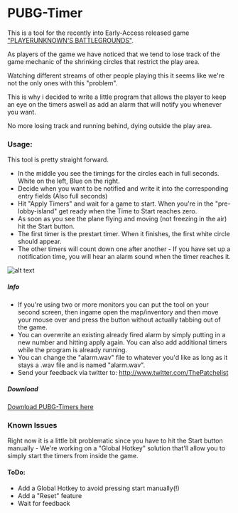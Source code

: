 # PUBG-Timer

This is a tool for the recently into Early-Access released game ["PLAYERUNKNOWN'S BATTLEGROUNDS"](http://store.steampowered.com/app/578080/PLAYERUNKNOWNS_BATTLEGROUNDS/).

As players of the game we have noticed that we tend to lose track of the game mechanic of the shrinking circles that restrict the play area.

Watching different streams of other people playing this it seems like we're not the only ones with this "problem".

This is why i decided to write a little program that allows the player to keep an eye on the timers aswell as add an alarm that will notify you whenever you want.

No more losing track and running behind, dying outside the play area.

### Usage:

This tool is pretty straight forward.

- In the middle you see the timings for the circles each in full seconds. White on the left, Blue on the right.
- Decide when you want to be notified and write it into the corresponding entry fields (Also full seconds)
- Hit "Apply Timers" and wait for a game to start. When you're in the "pre-lobby-island" get ready when the Time to Start reaches zero.
- As soon as you see the plane flying and moving (not freezing in the air) hit the Start button.
- The first timer is the prestart timer. When it finishes, the first white circle should appear.
- The other timers will count down one after another - If you have set up a notification time, you will hear an alarm sound when the timer reaches it.

![alt text](https://i.imgur.com/ylV8vuk.png "Program Interface")

##### Info

- If you're using two or more monitors you can put the tool on your second screen, then ingame open the map/inventory and then move your mouse over and press the button without actually tabbing out of the game.
- You can overwrite an existing already fired alarm by simply putting in a new number and hitting apply again. You can also add additional timers while the program is already running.
- You can change the "alarm.wav" file to whatever you'd like as long as it stays a .wav file and is named "alarm.wav".
- Send your feedback via twitter to: http://www.twitter.com/ThePatchelist

##### Download

[Download PUBG-Timers here](https://github.com/ThePatchelist/PUBG-Timers/releases/download/v1.0.0/PUBGTimer-1.0.0.zip)

### Known Issues

Right now it is a little bit problematic since you have to hit the Start button manually - We're working on a "Global Hotkey" solution that'll allow you to simply start the timers from inside the game.

#### ToDo:
- Add a Global Hotkey to avoid pressing start manually(!)
- Add a "Reset" feature
- Wait for feedback
